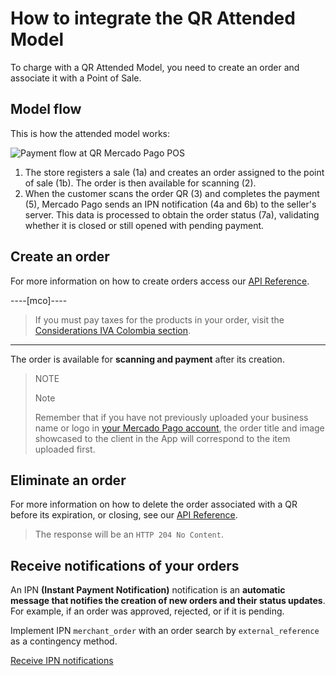 # How to integrate the QR Attended Model

To charge with a QR Attended Model, you need to create an order and associate it with a Point of Sale.

## Model flow

This is how the attended model works:

![Payment flow at QR Mercado Pago POS](/images/mobile/qr-user-flow.en.png)

1. The store registers a sale (1a) and creates an order assigned to the point of sale (1b). The order is then available for scanning (2).
2. When the customer scans the order QR (3) and completes the payment (5), Mercado Pago sends an IPN notification (4a and 6b) to the seller's server. This data is processed to obtain the order status (7a), validating whether it is closed or still opened with pending payment.


## Create an order

For more information on how to create orders access our [API Reference](/developers/en/reference/instore_orders_v2/_instore_qr_seller_collectors_user_id_stores_external_store_id_pos_external_pos_id_orders/put).

----[mco]----
> If you must pay taxes for the products in your order, visit the [Considerations IVA Colombia section](/developers/en/guides/additional-content/localization/iva-colombia).
------------
The order is available for **scanning and payment** after its creation.

> NOTE
>
> Note
>
> Remember that if you have not previously uploaded your business name or logo in [your Mercado Pago account](https://www.mercadopago.com.ar/settings/account), the order title and image showcased to the client in the App will correspond to the item uploaded first.


## Eliminate an order

For more information on how to delete the order associated with a QR before its expiration, or closing, see our [API Reference](/developers/en/reference/instore_orders_v2/_instore_qr_seller_collectors_user_id_pos_external_pos_id_orders/delete).

> The response will be an `HTTP 204 No Content`.


## Receive notifications of your orders

An IPN **(Instant Payment Notification)** notification is an **automatic message that notifies the creation of new orders and their status updates**. For example, if an order was approved, rejected, or if it is pending. 

Implement IPN `merchant_order` with an order search by `external_reference` as a contingency method.

[Receive IPN notifications](/developers/en/docs/qr-code/additional-content/notifications/ipn)
